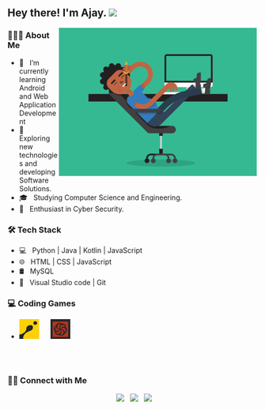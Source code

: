<h2> Hey there! I'm Ajay. <img src="https://github.com/souvikguria98/souvikguria98/blob/master/Hi.gif" width="25"></h2>
<img align="right" alt="GIF" src="https://raw.githubusercontent.com/ajhacker03/ajhacker03/main/5eKX.gif" width="400"/>

<h3> 👨🏻‍💻 About Me </h3>

- 🔭 &nbsp; I’m currently learning Android and Web Application Development
- 🤔 &nbsp; Exploring new technologies and developing Software Solutions.
- 🎓 &nbsp; Studying Computer Science and Engineering.
- 🌱 &nbsp; Enthusiast in Cyber Security.

<h3>🛠 Tech Stack</h3>

- 💻 &nbsp; Python | Java | Kotlin | JavaScript  
- 🌐 &nbsp; HTML | CSS | JavaScript
- 🛢 &nbsp; MySQL
- 🔧 &nbsp; Visual Studio code | Git

<h3>💻 Coding Games </h3>

- <a href="https://www.codingame.com/profile/ea529c2b056ba1b772b8c4ed7cb895c39291173" target="_blank" ><img src="https://github.com/ajhacker03/ajhacker03/blob/main/CG.jpg" width="40" /></a>&nbsp;&nbsp;&nbsp;&nbsp;&nbsp;&nbsp;<a href="https://www.codewars.com/users/im_aj" target="_blank"><img src="https://github.com/ajhacker03/ajhacker03/blob/main/CD.jpg" width="40" /></a> 

<br>
</br>
<h3> 🤝🏻 Connect with Me </h3>

<p align="center">  
&nbsp; <a href="https://www.instagram.com/ajhcker/" target="_blank" rel="noopener noreferrer"><img src="https://img.icons8.com/plasticine/100/000000/instagram-new.png" width="50" /></a> 
&nbsp; <a href="mailto:ajayhacker03@gmail.com" target="_blank" rel="noopener noreferrer"><img src="https://img.icons8.com/plasticine/100/000000/gmail.png"  width="50" /></a>
&nbsp; <a href="https://www.linkedin.com/in/ajay-s-26203121b" target="_blank" rel="noopener noreferrer"><img src="https://img.icons8.com/plasticine/100/000000/linkedin.png" width="50" /></a>
</p>
